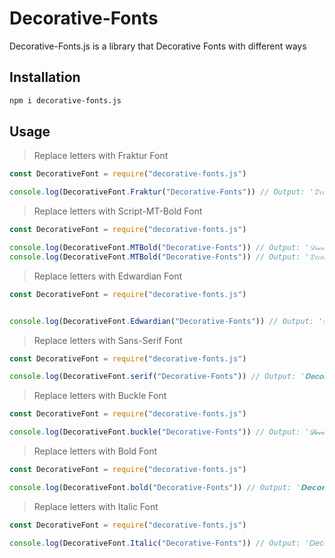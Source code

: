 # Decorative-Fonts

Decorative-Fonts.js is a library that Decorative Fonts with different ways

## Installation

```bash
npm i decorative-fonts.js
```

## Usage

> Replace letters with Fraktur Font

```javascript
const DecorativeFont = require("decorative-fonts.js")

console.log(DecorativeFont.Fraktur("Decorative-Fonts")) // Output: '𝔇𝔢𝔠𝔬𝔯𝔞𝔱𝔦𝔳𝔢-𝔉𝔬𝔫𝔱𝔰'
```

> Replace letters with Script-MT-Bold Font

```javascript
const DecorativeFont = require("decorative-fonts.js")

console.log(DecorativeFont.MTBold("Decorative-Fonts")) // Output: '𝒟ℯ𝒸ℴ𝓇𝒶𝓉𝒾𝓋ℯ-ℱℴ𝓃𝓉𝓈'
console.log(DecorativeFont.MTBold("Decorative-Fonts")) // Output: '𝔇𝔢𝔠𝔬𝔯𝔞𝔱𝔦𝔳𝔢-𝔉𝔬𝔫𝔱𝔰'
```

> Replace letters with Edwardian Font

```javascript
const DecorativeFont = require("decorative-fonts.js")


console.log(DecorativeFont.Edwardian("Decorative-Fonts")) // Output: '𝓓𝓮𝓬𝓸𝓻𝓪𝓽𝓲𝓿𝓮-𝓕𝓸𝓷𝓽𝓼'
```

> Replace letters with Sans-Serif Font

```javascript
const DecorativeFont = require("decorative-fonts.js")

console.log(DecorativeFont.serif("Decorative-Fonts")) // Output: '𝐃𝐞𝐜𝐨𝐫𝐚𝐭𝐢𝐯𝐞-𝐅𝐨𝐧𝐭𝐬'
```

> Replace letters with Buckle Font

```javascript
const DecorativeFont = require("decorative-fonts.js")

console.log(DecorativeFont.buckle("Decorative-Fonts")) // Output: '𝓓𝓮𝓬𝓸𝓻𝓪𝓽𝓲𝓿𝓮-𝓕𝓸𝓷𝓽𝓼'
```

> Replace letters with Bold Font

```javascript
const DecorativeFont = require("decorative-fonts.js")

console.log(DecorativeFont.bold("Decorative-Fonts")) // Output: '𝗗𝗲𝗰𝗼𝗿𝗮𝘁𝗶𝘃𝗲-𝗙𝗼𝗻𝘁𝘀'
```

> Replace letters with Italic Font

```javascript
const DecorativeFont = require("decorative-fonts.js")

console.log(DecorativeFont.Italic("Decorative-Fonts")) // Output: '𝘋𝘦𝘤𝘰𝘳𝘢𝘵𝘪𝘷𝘦-𝘍𝘰𝘯𝘵𝘴'
```
